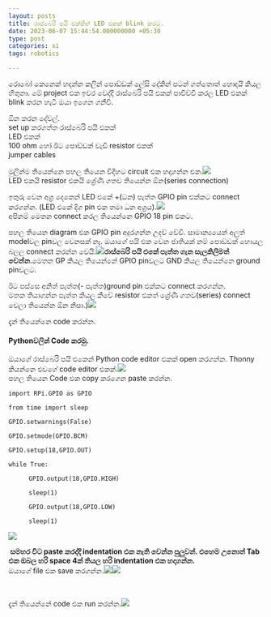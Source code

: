 ```yaml
---
layout: posts
title: රාස්බෙරි පයි එක්කින් LED එකක් blink කරමු.
date: 2023-06-07 15:44:54.000000000 +05:30
type: post
categories: si
tags: robotics

---
```

<p>රොබෝ කෙනෙක් හදන්න කලින් පොඩ්ඩක් ලේසි දේකින් පටන් ගත්තොත් හොදයි කියල හිතුනා. මේ project එක ඉවර වෙද්දි රාස්බෙරි පයි එකක් පාවිච්චි කරල LED එකක් blink කරන හැටි ඔයා ඉගෙන ගනීවි.</p>
<p>ඕන කරන දේවල්.<br />
set up කරගත්ත රාස්බෙරි පයි එකක්<br />
LED එකක්<br />
100 ohm හෝ ඊට පොඩ්ඩක් වැඩි resistor එකක්<br />
jumper cables</p>
<p>මුලින්ම තියෙන්නෙ පහල තියෙන විදිහට circuit එක හදාගන්න එක.<img src="{{ site.baseurl }}/static/2023/06/LED-and-resistor-connected-series-e1686144596759.png" /><br />
LED එකයි resistor එකයි ශ්‍රේණි ගතව තියෙන්න ඕන(series connection)</p>
<p>ඉතුරු වෙන අග්‍ර දෙකෙන් LED එකේ +(ධන) පැත්ත GPIO pin එක්කට connect කරගන්න. (LED එකේ දිග pin එක තමා ධන අග්‍රය).<img src="{{ site.baseurl }}/static/2023/06/LED-terminals.png" /><br />
අපිනම් මෙතන connect කරල තියෙන්නෙ GPIO 18 pin එකට.</p>
<p>පහල තියෙන diagram එක GPIO pin අදුරගන්න උදව් වේවි. සාමාන්‍යයෙන් අලුත් modelවල pinවල වෙනසක් නෑ. ඔයාගේ පයි එක වෙන ජාතියක් නම් පොඩ්ඩක් හොයල බලල connect කරන්න වෙයි.<img src="{{ site.baseurl }}/static/2023/06/GPIO-pinouts.jpg" /><strong>රාස්බෙරි පයි එකේ පැත්ත ගැන සැලකිලිමත් වෙන්න</strong>.මෙතන GP කියල තියෙන්නේ GPIO pinවලට GND කියල තියෙන්නෙ ground pinවලට.</p>
<p>ඊට පස්සෙ අනිත් පැත්ත(- පැත්ත)ground pin එක්කට connect කරගන්න.<br />
මතක තියාගන්න පැත්ත කියල කීවේ resistor එකත් ශ්‍රේණි ගතව(series) connect වෙලා තියෙන්න ඕන නිසා.)<img src="{{ site.baseurl }}/static/2023/06/connecting-a-LED-to-GPIO-pin.png" /></p>
<p>දැන් තියෙන්නෙ code කරන්න.</p>
<h4>Pythonවලින් Code කරමු.</h4>
<p>ඔයාගේ රාස්බෙරි පයි එකෙන් Python code editor එකක් open කරගන්න. Thonny කියන්නෙ එවගේ code editor එකක්.<img src="{{ site.baseurl }}/static/2023/06/open-thonny.png" /><br />
පහල තියෙන Code එක copy කරගෙන paste කරන්න.</p>
<p><code>import RPi.GPIO as GPIO<br />
from time import sleep</code></p>
<p><code>GPIO.setwarnings(False)<br />
GPIO.setmode(GPIO.BCM)<br />
GPIO.setup(18,GPIO.OUT)</code></p>
<p><code>while True:</code></p>
<p style="padding-left: 40px;"><code>GPIO.output(18,GPIO.HIGH)<br />
sleep(1)<br />
GPIO.output(18,GPIO.LOW)<br />
sleep(1)</code></p>
<p><img src="{{ site.baseurl }}/static/2023/06/paste-the-code.png" /></p>
<p><strong> සමහර විට paste කරද්දි indentation එක නැති වෙන්න පුලුවන්. එහෙම උනොත් Tab එක ඔබල හරි space 4ක් තියල හරි indentation එක හදාගන්න.</strong><br />
ඔයාගේ file එක save කරගන්න.<img src="{{ site.baseurl }}/static/2023/06/LED-blink-codesave.png" /><img src="{{ site.baseurl }}/static/2023/06/save-the-code.png" /></p>
<p>&nbsp;</p>
<p>දැන් තියෙන්නේ code එක run කරන්න.<img src="{{ site.baseurl }}/static/2023/06/LED-blink-coderun.png" /></p>
<p>&nbsp;</p>
